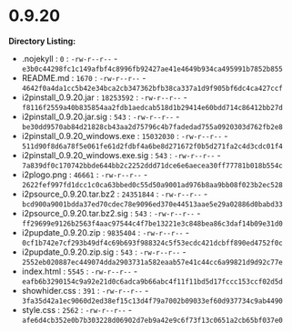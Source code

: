 0.9.20
======

**Directory Listing:**

 - .nojekyll : `0` : `-rw-r--r--` - `e3b0c44298fc1c149afbf4c8996fb92427ae41e4649b934ca495991b7852b855`
 - README.md : `1670` : `-rw-r--r--` - `4642f0a4da1cc5b42e34bca2cb347362bfb38ca337a1d9f905bf6dc4ca427ccf`
 - i2pinstall_0.9.20.jar : `18253592` : `-rw-r--r--` - `f8116f2559a40b835854aa2fdb1aedcab518d1b29414e60bdd714c86412bb27d`
 - i2pinstall_0.9.20.jar.sig : `543` : `-rw-r--r--` - `be30dd9570ab84d21828cb43aa2d75796c4b7fadedad755a0920303d762fb2e8`
 - i2pinstall_0.9.20_windows.exe : `15032030` : `-rw-r--r--` - `511d90f8d6a78f5e061fe61d2fdbf4a6be8d271672f0b5d271fa2c4d3cdc01f4`
 - i2pinstall_0.9.20_windows.exe.sig : `543` : `-rw-r--r--` - `7a839df0c170742bbde644bb2c2252ddd71dce6e6aecea30ff77781b018b554c`
 - i2plogo.png : `46661` : `-rw-r--r--` - `2622fef997fd1dcc1c0ca63bbed0c55d50a9001ad976b8aa9bb08f023b2ec528`
 - i2psource_0.9.20.tar.bz2 : `24351844` : `-rw-r--r--` - `bcd900a9001bdda37ed70cdec78e9096ed370e44513aae5e29a02886d0babd33`
 - i2psource_0.9.20.tar.bz2.sig : `543` : `-rw-r--r--` - `ff29699e9126b2563f4aac97544c4f7be13221e3c848bea86c3daf14b09e31d0`
 - i2pupdate_0.9.20.zip : `9835404` : `-rw-r--r--` - `0cf1b742e7cf293b49df4c69b693f988324c5f53ecdc421dcbff890ed4752f0c`
 - i2pupdate_0.9.20.zip.sig : `543` : `-rw-r--r--` - `2552eb020887ec449074dda2903731a582eaab57e41c44cc6a99821d9d92c77e`
 - index.html : `5545` : `-rw-r--r--` - `eafb6b3290154c9a92e21d0c6adca9b66abc4f11f11bd5d17fccc153ccf02d5d`
 - showhider.css : `391` : `-rw-r--r--` - `3fa35d42a1ec9060d2ed38ef15c13d4f79a7002b09033ef60d937734c9ab4490`
 - style.css : `2562` : `-rw-r--r--` - `afe6d4cb352e0b7b303228d06902d7eb9a42e9c6f73f13c0651a2cb65bf037e0`
